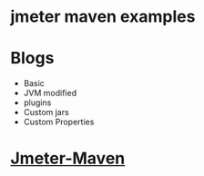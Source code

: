 # jmeter maven examples

# Blogs
- Basic
- JVM modified
- plugins
- Custom jars
- Custom Properties

# [Jmeter-Maven](https://sarkershantonu.github.io/tag/jmeter-run/)